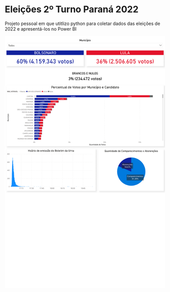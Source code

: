 # Eleições 2º Turno Paraná 2022
Projeto pessoal em que utitlizo python para coletar dados das eleições de 2022 e apresentá-los no Power BI

![alt text](https://github.com/devairmjunior/eleicoes_2022/blob/master/dashboard_eleicoes_2_turno_parana_2022-1.png)

